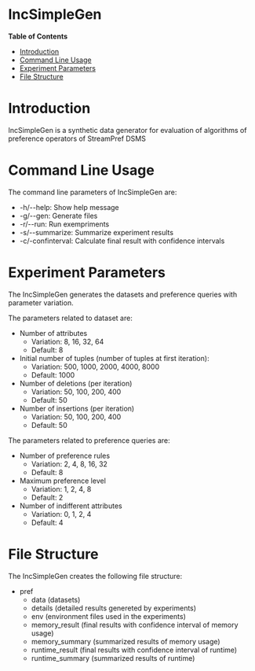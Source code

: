 IncSimpleGen
===

**Table of Contents**

- [Introduction](#introduction)
- [Command Line Usage](#command-line-usage)
- [Experiment Parameters](#experiment-parameters)
- [File Structure](#file-structure)

# Introduction
IncSimpleGen is a synthetic data generator for evaluation of algorithms of preference operators of StreamPref DSMS

# Command Line Usage

The command line parameters of IncSimpleGen are:
- -h/--help: Show help message
- -g/--gen: Generate files
- -r/--run: Run exempriments
- -s/--summarize: Summarize experiment results
- -c/-confinterval: Calculate final result with confidence intervals

# Experiment Parameters

The IncSimpleGen generates the datasets and preference queries with parameter variation.

The parameters related to dataset are:
- Number of attributes
  - Variation: 8, 16, 32, 64
  - Default: 8
- Initial number of  tuples (number of tuples at first iteration):
  - Variation: 500, 1000, 2000, 4000, 8000
  - Default: 1000
- Number of deletions (per iteration)
  - Variation: 50, 100, 200, 400
  - Default: 50
- Number of insertions (per iteration)
  - Variation: 50, 100, 200, 400
  - Default: 50

The parameters related to preference queries are:
- Number of preference rules
  - Variation: 2, 4, 8, 16, 32
  - Default: 8
- Maximum preference level
  - Variation: 1, 2, 4, 8
  - Default: 2
- Number of indifferent attributes
  - Variation: 0, 1, 2, 4
  - Default: 4

# File Structure

The IncSimpleGen creates the following file structure:
- pref
  - data (datasets)
  - details (detailed results genereted by experiments)
  - env (environment files used in the experiments)
  - memory_result (final results with confidence interval of memory usage)
  - memory_summary (summarized results of memory usage)
  - runtime_result (final results with confidence interval of runtime)
  - runtime_summary (summarized results of runtime)

